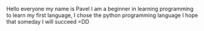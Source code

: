 Hello everyone my name is Pavel
I am a beginner in learning programming
to learn my first language, I chose the python programming language
I hope that someday I will succeed =DD
